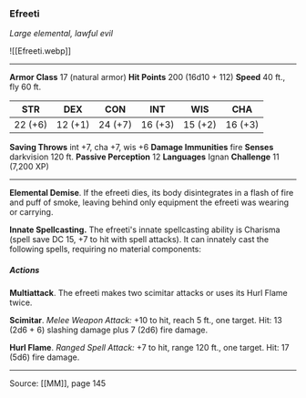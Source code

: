 ### Efreeti
_Large elemental, lawful evil_

![[Efreeti.webp]]




---

**Armor Class** 17 (natural armor)
**Hit Points** 200 (16d10 + 112)
**Speed** 40 ft., fly 60 ft.

| STR     | DEX     | CON     | INT     | WIS     | CHA     |
|---------|---------|---------|---------|---------|---------|
| 22 (+6) | 12 (+1) | 24 (+7) | 16 (+3) | 15 (+2) | 16 (+3) |

**Saving Throws** int +7, cha +7, wis +6
**Damage Immunities** fire
**Senses** darkvision 120 ft.
**Passive Perception** 12
**Languages** Ignan
**Challenge** 11 (7,200 XP)

---

**Elemental Demise**. If the efreeti dies, its body disintegrates in a flash of fire and puff of smoke, leaving behind only equipment the efreeti was wearing or carrying.

**Innate Spellcasting.** The efreeti's innate spellcasting ability is Charisma (spell save DC 15, +7 to hit with spell attacks). It can innately cast the following spells, requiring no material components:

##### Actions
**Multiattack**. The efreeti makes two scimitar attacks or uses its Hurl Flame twice.

**Scimitar**. _Melee Weapon Attack:_ +10 to hit, reach 5 ft., one target. Hit: 13 (2d6 + 6) slashing damage plus 7 (2d6) fire damage.

**Hurl Flame**. _Ranged Spell Attack:_ +7 to hit, range 120 ft., one target. Hit: 17 (5d6) fire damage.


---

Source: [[MM]], page 145
